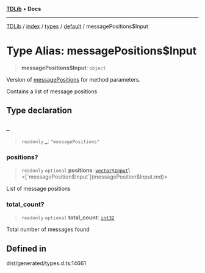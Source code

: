 [**TDLib**](../../../../../../README.md) • **Docs**

***

[TDLib](../../../../../../modules.md) / [index](../../../../../README.md) / [types](../../../README.md) / [default](../README.md) / messagePositions$Input

# Type Alias: messagePositions$Input

> **messagePositions$Input**: `object`

Version of [messagePositions](messagePositions.md) for method parameters.

Contains a list of message positions

## Type declaration

### \_

> `readonly` **\_**: `"messagePositions"`

### positions?

> `readonly` `optional` **positions**: [`vector$Input`](vector$Input.md)\<[`messagePosition$Input`](messagePosition$Input.md)\>

List of message positions

### total\_count?

> `readonly` `optional` **total\_count**: [`int32`](int32.md)

Total number of messages found

## Defined in

dist/generated/types.d.ts:14661
